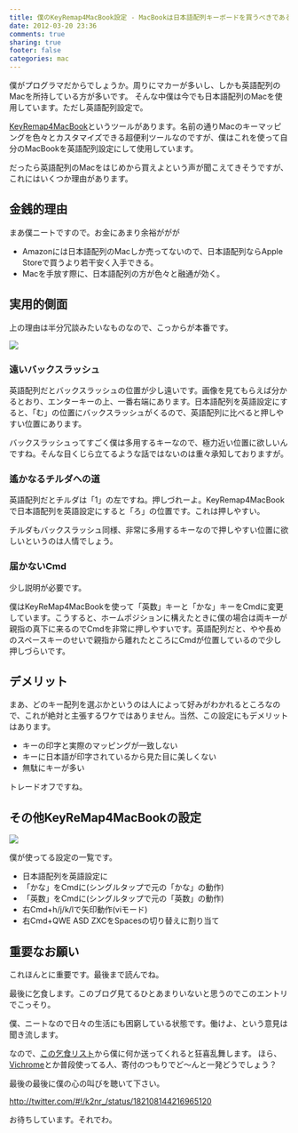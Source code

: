 ```yaml
---
title: 僕のKeyRemap4MacBook設定 - MacBookは日本語配列キーボードを買うべきである
date: 2012-03-20 23:36
comments: true
sharing: true
footer: false
categories: mac
---
```


僕がプログラマだからでしょうか。周りにマカーが多いし、しかも英語配列のMacを所持している方が多いです。
そんな中僕は今でも日本語配列のMacを使用しています。ただし英語配列設定で。

[KeyRemap4MacBook][1]というツールがあります。名前の通りMacのキーマッピングを色々とカスタマイズできる超便利ツールなのですが、僕はこれを使って自分のMacBookを英語配列設定にして使用しています。

だったら英語配列のMacをはじめから買えよという声が聞こえてきそうですが、これにはいくつか理由があります。

[1]: http://pqrs.org/macosx/keyremap4macbook/index.html.ja

## 金銭的理由

まあ僕ニートですので。お金にあまり余裕ががが

* Amazonには日本語配列のMacしか売ってないので、日本語配列ならApple Storeで買うより若干安く入手できる。
* Macを手放す際に、日本語配列の方が色々と融通が効く。

## 実用的側面

上の理由は半分冗談みたいなものなので、こっからが本番です。

![](https://lh4.googleusercontent.com/-F9fiLjPbN00/T2iZkEpf0yI/AAAAAAAAB6Q/YY-2I6ITkGk/s800/k2109473173.jpg)

### 遠いバックスラッシュ

英語配列だとバックスラッシュの位置が少し遠いです。画像を見てもらえば分かるとおり、エンターキーの上、一番右端にあります。日本語配列を英語設定にすると、「む」の位置にバックスラッシュがくるので、英語配列に比べると押しやすい位置にあります。

バックスラッシュってすごく僕は多用するキーなので、極力近い位置に欲しいんですね。そんな目くじら立てるような話ではないのは重々承知しておりますが。

### 遙かなるチルダへの道

英語配列だとチルダは「1」の左ですね。押しづれーよ。KeyRemap4MacBookで日本語配列を英語設定にすると「ろ」の位置です。これは押しやすい。

チルダもバックスラッシュ同様、非常に多用するキーなので押しやすい位置に欲しいというのは人情でしょう。

### 届かないCmd

少し説明が必要です。

僕はKeyReMap4MacBookを使って「英数」キーと「かな」キーをCmdに変更しています。こうすると、ホームポジションに構えたときに僕の場合は両キーが親指の真下に来るのでCmdを非常に押しやすいです。英語配列だと、やや長めのスペースキーのせいで親指から離れたところにCmdが位置しているので少し押しづらいです。

## デメリット

まあ、どのキー配列を選ぶかというのは人によって好みがわかれるところなので、これが絶対と主張するワケではありません。当然、この設定にもデメリットはあります。

* キーの印字と実際のマッピングが一致しない
* キーに日本語が印字されているから見た目に美しくない
* 無駄にキーが多い

トレードオフですね。

## その他KeyReMap4MacBookの設定

![](https://lh5.googleusercontent.com/-nKS1q4Rvj2I/T2iUSX4jgSI/AAAAAAAAB54/X3BGGla5HSY/s512/Screen%20shot%202012-03-20%20at%2011.28.50%20PM.jpg)

僕が使ってる設定の一覧です。

* 日本語配列を英語設定に
* 「かな」をCmdに(シングルタップで元の「かな」の動作)
* 「英数」をCmdに(シングルタップで元の「英数」の動作)
* 右Cmd+h/j/k/lで矢印動作(viモード)
* 右Cmd+QWE ASD ZXCをSpacesの切り替えに割り当て

## 重要なお願い

これほんとに重要です。最後まで読んでね。

最後に乞食します。このブログ見てるひとあまりいないと思うのでこのエントリでこっそり。

僕、ニートなので日々の生活にも困窮している状態です。働けよ、という意見は聞き流します。

なので、[この乞食リスト][2]から僕に何か送ってくれると狂喜乱舞します。
ほら、[Vichrome][3]とか普段使ってる人、寄付のつもりでど〜んと一発どうでしょう？

最後の最後に僕の心の叫びを聴いて下さい。

<http://twitter.com/#!/k2nr_/status/182108144216965120>

お待ちしています。それでわ。

[2]: http://www.amazon.co.jp/registry/wishlist/3RAOAVXS8DJUV
[3]: https://chrome.google.com/webstore/detail/gghkfhpblkcmlkmpcpgaajbbiikbhpdi
